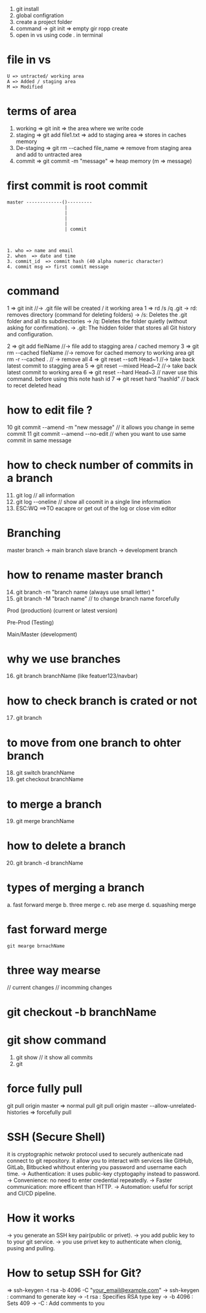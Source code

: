 
1. git install
2. global configration
3. create a project folder
4. command -> git init  => empty gir ropp create
5. open in vs using code . in terminal


# file in vs 
    U => untracted/ working area
    A => Added / staging area
    M => Modified

# terms of area
1. working => git init  => the area where we write code
2. staging => git add file1.txt  => add to staging area => stores in caches memory
3. De-staging => git rm --cached file_name => remove from staging area and add to  untracted area
4. commit => git commit -m "message" => heap memory (m => message)

# first commit is root commit

    master -------------()---------
                         |
                         |
                         |
                         |
                         | commit



    1. who => name and email
    2. when  => date and time
    3. commit_id  => commit hash (40 alpha numeric character)
    4. commit msg => first commit message 

# command 
 1 => git init  //-> .git file will be created  / it working area 
 1 => rd /s /q .git
   -> rd: removes directory (command for deleting folders)
   -> /s: Deletes the .git folder and all its subdirectories
   -> /q: Deletes the folder quietly (without asking for confirmation).
   -> .git: The hidden folder that stores all Git history and configuration.
    
 2 => git add fielName //-> file add to stagging area / cached memory
 3 => git rm --cached fileName //-> remove for cached memory to working area
      git rm -r --cached . // -> remove all 
 4 => git reset --soft Head~1  //-> take back latest commit to stagging area
 5 => git reset --mixed Head~2 //-> take back latest commit to working area
 6 => git reset --hard Head~3  // naver use this command. before using this note hash id
 7 => git reset hard "hashId" // back to recet deleted head

# how to edit file ? 
10 git commit --amend -m "new message" // it allows you change in seme commit
11 git commit --amend --no-edit // when you want to use same commit in same message

# how to check number of commits in a branch 
11. git log // all information
12. git log --oneline // show all coomit in a single line information
13. ESC:WQ ==>TO eacapre or get out of the log or close vim editor

# Branching
master branch -> main branch
slave branch -> development branch

# how to rename master branch
14. git branch -m "branch name (always use small letter) "
15. git branch -M "brach name" // to change branch name forcefully


Prod (production) (current or latest version)

Pre-Prod (Testing)

Main/Master (development)

# why we use branches 
16. git branch branchName   (like featuer123/navbar)

# how to check branch is crated or not
17. git branch

# to move from one branch to ohter branch
18. git switch branchName
18. get checkout branchName

# to merge a branch
19. git merge branchName

# how to delete a branch
20. git branch -d branchName    

# types of merging a branch
a. fast forward merge
b. three merge 
c. reb ase merge
d. squashing merge

# fast forward merge
    git mearge brnachName
# three way mearse 
// current changes
// incomming changes

# git checkout -b branchName

# git show command 
1. git show // it show all commits
2. git

# force fully pull
 git pull origin master => normal pull
 git pull origin master --allow-unrelated-histories => forcefully pull

# SSH (Secure Shell)
it is cryptographic netwokr protocol used to securely authenicate nad connect to git repository. 
it allow you to interact with services like GitHub, GitLab, Bitbucked whithout entering you password and username each time.
-> Authentication: it uses public-key ctyptogaphy instead to password.
-> Convenience: no need to enter credential repeatedly.
-> Faster communication: more efficent than HTTP.
-> Automation: useful for script and CI/CD pipeline.
# How it works
-> you generate an SSH key pair(public or privet).
-> you add public key to to your git service.
-> you use privet key to authenticate when clonig, pusing and pulling.
# How to setup SSH for Git?
=> ssh-keygen -t rsa -b 4096 -C "your_email@example.com"
-> ssh-keygen : command to generate key
-> -t rsa : Specifies RSA type key
-> -b 4096 : Sets 409 
-> -C : Add comments to you 